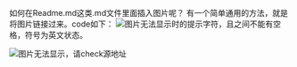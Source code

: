 如何在Readme.md这类.md文件里面插入图片呢？
有一个简单通用的方法，就是将图片链接过来。code如下：
![图片无法显示时的提示字符](你刚复制的图片路径)，且之间不能有空格，符号为英文状态。

![图片无法显示，请check源地址](https://image.baidu.com/search/detail?ct=503316480&z=0&ipn=d&word=git&step_word=&hs=0&pn=1&spn=0&di=92950&pi=0&rn=1&tn=baiduimagedetail&is=0%2C0&istype=0&ie=utf-8&oe=utf-8&in=&cl=2&lm=-1&st=undefined&cs=535307467%2C1668671476&os=1060107571%2C2241222538&simid=3431342112%2C466804850&adpicid=0&lpn=0&ln=1734&fr=&fmq=1552441561902_R&fm=&ic=undefined&s=undefined&hd=undefined&latest=undefined&copyright=undefined&se=&sme=&tab=0&width=undefined&height=undefined&face=undefined&ist=&jit=&cg=&bdtype=0&oriquery=&objurl=http%3A%2F%2Fstatic.open-open.com%2Fnews%2FuploadImg%2F20160130%2F20160130200859_115.jpg&fromurl=ippr_z2C%24qAzdH3FAzdH3Fooo_z%26e3B5rjg-5rjg_z%26e3Bv54AzdH3FgjofAzdH3FetjoAzdH3Fd0bkm9&gsm=0&rpstart=0&rpnum=0&islist=&querylist=&force=undefined
)


